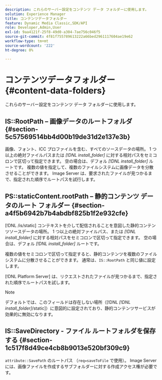 ```yaml
---
description: これらのサーバー設定をコンテンツ データ フォルダーに使用します。
solution: Experience Manager
title: コンテンツデータフォルダー
feature: Dynamic Media Classic,SDK/API
role: Developer,Admin,User
exl-id: 9aa4121f-25f8-49d0-a304-7ae756c046f5
source-git-commit: 4f81f755789613222a66bed2961117604ae19e62
workflow-type: tm+mt
source-wordcount: '222'
ht-degree: 0%

---
```


# コンテンツデータフォルダー{#content-data-folders}

これらのサーバー設定をコンテンツ データ フォルダーに使用します。

## IS::RootPath – 画像データのルートフォルダ {#section-5c57569514bb4d00b19de31d2e137e3b}

画像、フォント、ICC プロファイルを含む、すべてのソースデータの場所。 1 つ以上の絶対ファイルパスまたは *[!DNL install_folder]* に対する相対パスをセミコロンで区切って指定できます。 空の場合は、デフォル *[!DNL install_folder]* ルートです。 複数の値を指定して、複数のファイルシステムに画像データを分散させることができます。 Image Server は、要求されたファイルが見つかるまで、指定された順序でルートパスを試行します。

## PS::staticContent.rootPath – 静的コンテンツ データのルート フォルダー {#section-a4f5b6942b7b4abdbf825b1f2e932cfe}

[!DNL /is/static] コンテキストを介して配信されることを意図した静的コンテンツソースデータの場所。 1 つ以上の絶対ファイルパス、または *[!DNL install_folder]* に対する相対パスをセミコロンで区切って指定できます。 空の場合は、デフォル *[!DNL install_folder]* ルートです。

複数の値をセミコロンで区切って指定すると、静的コンテンツを複数のファイルシステムに分散させることができます。 通常は、`IS::RootPath` と同じ値に設定します。

[!DNL Platform Server] は、リクエストされたファイルが見つかるまで、指定された順序でルートパスを試します。

>[!NOTE]
>
>デフォルトでは、このフィールドは存在しない場所（[!DNL *[!DNL install_folder]*/static]）に意図的に設定されており、静的コンテンツサービスが効果的に無効になります。

## IS::SaveDirectory - ファイル ルートフォルダを保存する {#section-1c517f8d49ce4cb8b9013e520bf309c9}

`attribute::SavePath` のルートパス （`req=saveToFile` で使用）。 Image Server には、画像ファイルを作成するサブフォルダーに対する作成アクセス権が必要です。
